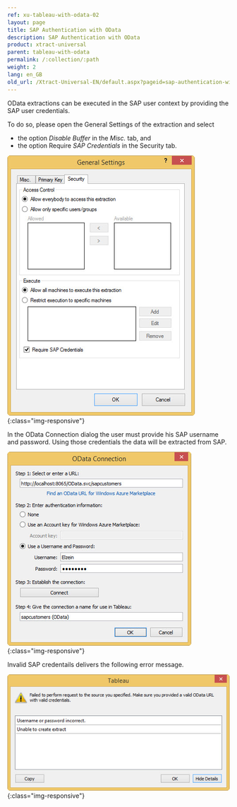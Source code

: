 ```yaml
---
ref: xu-tableau-with-odata-02
layout: page
title: SAP Authentication with OData
description: SAP Authentication with OData
product: xtract-universal
parent: tableau-with-odata
permalink: /:collection/:path
weight: 2
lang: en_GB
old_url: /Xtract-Universal-EN/default.aspx?pageid=sap-authentication-with-odata
---
```


OData extractions can be executed in the SAP user context by providing the SAP user credentials.  

To do so, please open the General Settings of the extraction and select 
- the option *Disable Buffer* in the *Misc.* tab, and 
- the option Require *SAP Credentials* in the Security tab.

![Require-SAP-Credentials](/img/content/Require-SAP-Credentials.jpg){:class="img-responsive"}

In the OData Connection dialog the user must provide his SAP username and password. Using those credentials the data will be extracted from SAP. 

![Tableau-Odata-Credentials](/img/content/Tableau-Odata-Credentials.jpg){:class="img-responsive"}

Invalid SAP credentails delivers the following error message.

![Tableau-SAP-Credentials-Error](/img/content/Tableau-SAP-Credentials-Error.jpg){:class="img-responsive"}

